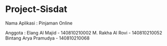 # Project-Sisdat

Nama Aplikasi : Pinjaman Online

Anggota :
  Elang Al Majid - 140810210002
  M. Rakha Al Rovi - 140810210052
  Bintang Arya Pramudya - 140810210068

